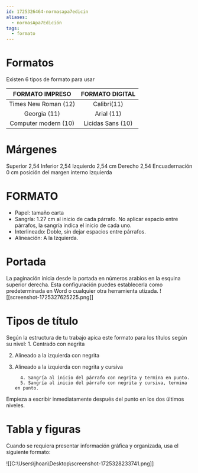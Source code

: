 ```yaml
---
id: 1725326464-normasapa7edicin
aliases:
  - normasApa7Edición
tags:
  - formato
---
```


# Formatos

Existen 6 tipos de formato para usar

|FORMATO IMPRESO | FORMATO DIGITAL |
|:--------------:|:----------------:|
|Times New Roman (12)| Calibri(11)|
|Georgia (11)| Arial (11)|
|Computer modern (10) | Licidas Sans (10)|

# Márgenes

Superior 2,54  Inferior 2,54
Izquierdo 2,54 cm Derecho 2,54
Encuadernación 0 cm posición del margen interno Izquierda

# FORMATO

- Papel: tamaño carta
- Sangría: 1.27 cm al inicio de cada párrafo. No aplicar espacio entre párrafos, la sangría indica el inicio de cada uno.
- Interlineado: Doble, sin dejar espacios entre párrafos.
- Alineación: A la Izquierda.

# Portada

 La paginación inicia desde la portada en números arabios en la esquina superior derecha. Esta configuración puedes establecerla como predeterminada en Word o cualquier otra herramienta utizada.
![[screenshot-1725327625225.png]]

# Tipos de título

Según la estructura de tu trabajo apica este formato para los títulos según su nivel:
                1.    Centrado con negrita

2. Alineado a la izquierda con negrita
3. Alineado a la izquierda con negrita y cursiva

         4. Sangría al inicio del párrafo con negrita y termina en punto.
         5. Sangría al inicio del párrafo con negrita y cursiva, termina en punto.

Empieza a escribir inmediatamente después del punto en los dos últimos niveles.

# Tabla y figuras

Cuando se requiera presentar información gráfica y organizada, usa el siguiente formato:

![[C:\Users\jhoan\Desktop\screenshot-1725328233741.png]]
